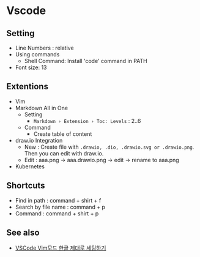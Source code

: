 # Vscode

## Setting

- Line Numbers : relative
- Using commands
  - Shell Command: Install 'code' command in PATH
- Font size: 13

## Extentions

- Vim
- Markdown All in One
  - Setting
    - `Markdown › Extension › Toc: Levels` : 2..6
  - Command
    - Create table of content
- draw.io Integration
  - New : Create file with `.drawio, .dio, .drawio.svg or .drawio.png`. Then you can edit with draw.io.
  - Edit : aaa.png -> aaa.drawio.png -> edit -> rename to aaa.png
- Kubernetes

## Shortcuts

- Find in path : command + shirt + f
- Search by file name : command + p
- Command : command + shirt + p

## See also

- [VSCode Vim모드 한글 제대로 세팅하기](https://www.youtube.com/watch?v=6sZJpODVMsw)